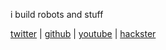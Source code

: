 i build robots and stuff

[twitter](https://twitter.com/kemfic)
 | [github](https://github.com/kemfic)
 | [youtube](https://youtube.com/kemfic)
 | [hackster](https://hackster.io/kemfic)
